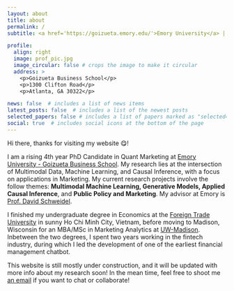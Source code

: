```yaml
---
layout: about
title: about
permalink: /
subtitle: <a href='https://goizueta.emory.edu/'>Emory University</a> | Marketing | Machine Learning | Causal Inference

profile:
  align: right
  image: prof_pic.jpg
  image_circular: false # crops the image to make it circular
  address: >
    <p>Goizueta Business School</p>
    <p>1300 Clifton Road</p>
    <p>Atlanta, GA 30322</p>

news: false  # includes a list of news items
latest_posts: false  # includes a list of the newest posts
selected_papers: false # includes a list of papers marked as "selected={true}"
social: true  # includes social icons at the bottom of the page
---
```


Hi there, thanks for visiting my website 😋!

I am a rising 4th year PhD Candidate in Quant Marketing at [Emory University - Goizueta Business School](https://goizueta.emory.edu/). My research lies at the intersection of Multimodal Data, Machine Learning, and Causal Inference, with a focus on applications in Marketing. My current research projects involve the follow themes: **Multimodal Machine Learning, Generative Models, Applied Causal Inference**, and **Public Policy and Marketing**. My advisor at Emory is [Prof. David Schweidel](https://goizueta.emory.edu/faculty/profiles/david-schweidel).

I finished my undergraduate degree in Economics at the [Foreign Trade University](https://english.ftu.edu.vn) in sunny Ho Chi Minh City, Vietnam, before moving to Madison, Wisconsin for an MBA/MSc in Marketing Analytics at [UW-Madison](https://www.wisc.edu/). Inbetween the two degrees, I spent two years working in the fintech industry, during which I led the development of one of the earliest financial management chatbot. 

This website is still mostly under construction, and it will be updated with more info about my research soon! In the mean time, feel free to shoot me [an email](mailto:phuc.hung.nguyen@emory.edu) if you want to chat or collaborate!



